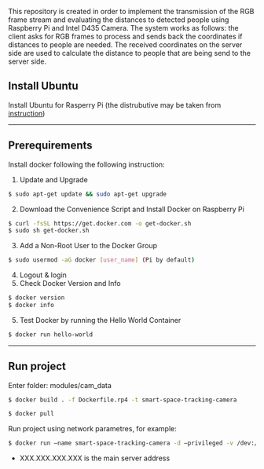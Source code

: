 This repository is created in order to implement the transmission of the RGB frame stream and evaluating the distances to detected people using Raspberry Pi and Intel D435 Camera. The system works as follows: the client asks for RGB frames to process and sends back the coordinates if distances to people are needed. The received coordinates on the server side are used to calculate the distance to people that are being send to the server side.

## Install Ubuntu
Install Ubuntu for Rasperry Pi (the distrubutive may be taken from [instruction](https://ubuntu.com/download/raspberry-pi))


----

## Prerequirements
Install docker following the following instruction:
1. Update and Upgrade 
```bash
$ sudo apt-get update && sudo apt-get upgrade
```
2. Download the Convenience Script and Install Docker on Raspberry Pi
```bash
$ curl -fsSL https://get.docker.com -o get-docker.sh
$ sudo sh get-docker.sh
```
3. Add a Non-Root User to the Docker Group
```bash
$ sudo usermod -aG docker [user_name] (Pi by default)
```
4. Logout & login
5. Check Docker Version and Info
```bash
$ docker version
$ docker info
```
5. Test Docker by running the Hello World Container
```bash
$ docker run hello-world
```
----

## Run project 

Enter folder: modules/cam_data
```bash
$ docker build . -f Dockerfile.rp4 -t smart-space-tracking-camera
```

```bash
$ docker pull 
```

Run project using network parametres, for example:

```bash
$ docker run —name smart-space-tracking-camera -d —privileged -v /dev:/dev -e SMART_SPACE_TRACKING_REDIS_PORT_6379_TCP_ADDR="XXX.XXX.XXX.XXX" smart-space-tracking-camera
```
- XXX.XXX.XXX.XXX is the main server address
